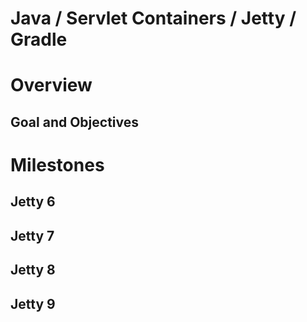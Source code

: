 Java / Servlet Containers / Jetty / Gradle
==========================================

# Overview

## Goal and Objectives

# Milestones

## Jetty 6

## Jetty 7

## Jetty 8

## Jetty 9
